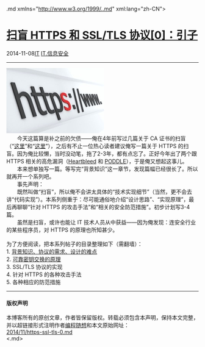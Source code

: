 <!DOCTYPE.md>
.md xmlns="http://www.w3.org/1999/..md" xml:lang="zh-CN">
<head>
<meta http-equiv="Content-Type" content="text.md; charset=utf-8" />
<meta name="generator" content="Python script by program.think@gmail.com" />
<meta name="provider" content="program-think.blogspot.com" />
<link type="text/css" rel="stylesheet" href="../../css/program-think.css" />
<title>扫盲 HTTPS 和 SSL/TLS 协议[0]：引子 - 编程随想的博客</title>
</head>
<body>
<div id="main" style="width:100%;">
<h1><a href="../../index.md" title="回到首页">扫盲 HTTPS 和 SSL/TLS 协议[0]：引子</a></h1>
<div class="post-info"><span class="date-header">2014-11-08</span><a href="../../tags/IT.md" class="tag">IT</a> <a href="../../tags/IT.E4BFA1E681AFE5AE89E585A8.md" class="tag">IT.信息安全</a> </div>
<hr>
<div class="post">
<img src="../../images/2014/11/H_exzSD20W99qSJhGkLJFPwj3gU7VF_t9VGsbHS19Zkky6Vgrhcn8OG4c3--8-qr3DjL-H6lOQVfYcYEZ5qQp19yOycAvaL-Dnl29AqINsIhWK6ITliRP_tBL4nZ4z_Vw0IO" alt="不见图 请翻墙"><br />&#12288;&#12288;今天这篇算是补之前的欠债——俺在4年前写过几篇关于 CA 证书的扫盲（“<a href="../../2010/02/introduce-digital-certificate-and-ca.md">这里</a>”和“<a href="../../2010/02/remove-cnnic-cert.md">这里</a>”），之后有不止一位热心读者建议俺写一篇关于 HTTPS 的扫盲。因为俺比较懒，当时没动笔，拖了2-3年，都有点忘了。正好今年出了两个跟 HTTPS 相关的高危漏洞（<a href="https://en.wikipedia.org/wiki/Heartbleed" target="_blank" rel="nofollow">Heartbleed</a> 和 <a href="https://en.wikipedia.org/wiki/POODLE" target="_blank" rel="nofollow">PODDLE</a>），于是俺又想起这事儿。<br />&#12288;&#12288;本来想单独写一篇。等写完“背景知识”这一章节，发现篇幅已经很长了。所以就再开一个系列吧。<a name='more'></a><!--program-think--><br />&#12288;&#12288;事先声明：<br />&#12288;&#12288;既然叫做“扫盲”，所以俺不会讲太具体的“技术实现细节”（当然，更不会去讲“代码实现”）。本系列侧重于：尽可能通俗地介绍“设计思路”、“实现原理”，最后再聊聊“针对 HTTPS 的攻击手法”和“相关的安全防范措施”。初步计划写3-4篇。<br />&#12288;&#12288;虽然是扫盲，或许也能让 IT 技术人员从中获益——因为俺发现：连安全行业的某些程序员，对 HTTPS 的原理也所知甚少。<br /><br />为了方便阅读，把本系列帖子的目录整理如下（需翻墙）：<a name="index"> </a><br />1. <a href="../../2014/11/https-ssl-tls-1.md">背景知识、协议的需求、设计的难点</a><br />2. <a href="../../2014/11/https-ssl-tls-2.md">可靠密钥交换的原理</a><br />3. SSL/TLS 协议的实现<br />4. 针对 HTTPS 的各种攻击手法<br />5. 各种相应的防范措施<br /><div class="blogger-post-footer">
</div>
<hr>
<div class="copyright">
<h4>版权声明</h4>
本博客所有的原创文章，作者皆保留版权。转载必须包含本声明，保持本文完整，并以超链接形式注明作者<a href="mailto:program.think@gmail.com">编程随想</a>和本文原始网址：<br>
<a href="2014/11/https-ssl-tls-0.md">2014/11/https-ssl-tls-0.md</a>
</div>
</div>
</body>
<.md>
